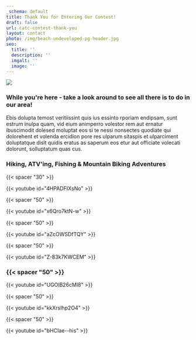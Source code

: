 ```yaml
---
_schema: default
title: Thank You for Entering Our Contest!
draft: false
url: catc-contest-thank-you
layout: contact
photo: /img/beach-undeveloped-pg-header.jpg
seo:
  title: ''
  description: ''
  imgalt: ''
  image: ''
---
```

![](/img/ww-catc-giveaway-thankyou-subheader-695x322.jpg)

### While you're here - take a look around to see all there is to do in our area!

Ebis dolupta temost veritiissint quis ius essinto rporiam endipsam, sunt estrum inulpa quam, vid eium animperro volestor rem aut ernatur ibuscimodit dolesed moluptat eos si te nessi nonsectes quodiate qui dolorehent et volenda ercidion pore res ulparum sitaspis et ulparciment doluptatque disit quidis eratus as saperum eos etur aut officiate volecati dolorunt, solluptatum quas cus.

### Hiking, ATV'ing, Fishing & Mountain Biking Adventures

{{< spacer "30" >}}<img width="15" title="Click and drag to move" height="15" style="color: var(--color-carbon); font-family: var(--font-family); letter-spacing: 0.01rem;" src="data:image/gif;base64,R0lGODlhAQABAPABAP///wAAACH5BAEKAAAALAAAAAABAAEAAAICRAEAOw==" />

{{< youtube id="4HPADFIXsNo" >}}

{{< spacer "50" >}}​​​

{{< youtube id="x6Qro7ktN-w" >}}

{{< spacer "50" >}}<img width="15" title="Click and drag to move" height="15" style="color: var(--color-carbon); font-family: var(--font-family); letter-spacing: 0.01rem;" src="data:image/gif;base64,R0lGODlhAQABAPABAP///wAAACH5BAEKAAAALAAAAAABAAEAAAICRAEAOw==" />

{{< youtube id="aZcOWSDfTQY" >}}

{{< spacer "50" >}}

{{< youtube id="Z-83k7KWCEM" >}}

### {{< spacer "50" >}}

{{< youtube id="UGOlB26cMl8" >}}

{{< spacer "50" >}}<img width="15" title="Click and drag to move" height="15" style="color: var(--color-carbon); font-family: var(--font-family); letter-spacing: 0.01rem;" src="data:image/gif;base64,R0lGODlhAQABAPABAP///wAAACH5BAEKAAAALAAAAAABAAEAAAICRAEAOw==" />

{{< youtube id="kkXrsIhp2O4" >}}

{{< spacer "50" >}}

{{< youtube id="bHCIae--his" >}}